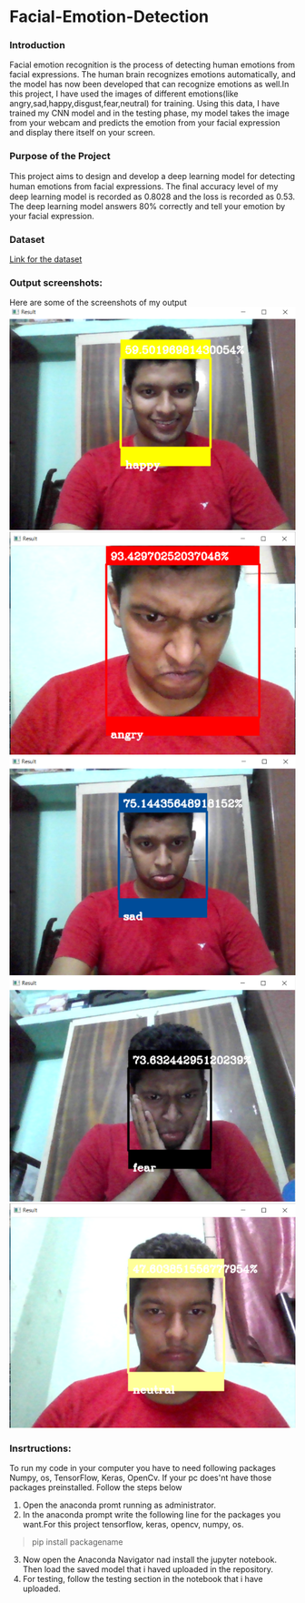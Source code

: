 # Facial-Emotion-Detection
### Introduction
Facial emotion recognition is the process of detecting human emotions from facial expressions. The human brain recognizes emotions automatically, and the model has now been developed that can recognize emotions as well.In this project, I have used the images of different emotions(like angry,sad,happy,disgust,fear,neutral) for training. Using this data, I have trained my CNN model and in the testing phase, my model takes the image from your webcam and predicts the emotion from your facial expression and display there itself on your screen.

### Purpose of the Project
This project aims to design and develop a deep learning model for detecting human emotions from facial expressions.
The ﬁnal accuracy level of my deep learning model is recorded as 0.8028 and the loss is recorded as 0.53.
The deep learning model answers 80% correctly and tell your emotion by your facial expression.

### Dataset
[Link for the dataset](https://www.kaggle.com/msambare/fer2013)

### Output screenshots:
Here are some of the screenshots of my output
![Image of HAPPY emotion](https://github.com/SatwikPasumarthi/Facial-Emotion-Detection/blob/main/happy.PNG)
![Image of ANGRY emotion](https://github.com/SatwikPasumarthi/Facial-Emotion-Detection/blob/main/angry.PNG)
![Image of SAD emotion](https://github.com/SatwikPasumarthi/Facial-Emotion-Detection/blob/main/sad.PNG)
![Image of FEAR emotion](https://github.com/SatwikPasumarthi/Facial-Emotion-Detection/blob/main/fear.PNG)
![Image of NEUTRAL emotion](https://github.com/SatwikPasumarthi/Facial-Emotion-Detection/blob/main/neutral.PNG)

### Insrtructions:
  To run my code in your computer you have to need following packages Numpy, os, TensorFlow, Keras, OpenCv.
  If your pc does'nt have those packages preinstalled. Follow the steps below
  1. Open the anaconda promt running as administrator.
  2. In the anaconda prompt write the following line for the packages you want.For this project tensorflow, keras, opencv, numpy, os. 
   >pip install packagename
   
  3. Now open the Anaconda Navigator nad install the jupyter notebook. Then load the saved model that i haved uploaded in the repository.
  4. For testing, follow  the testing section in the notebook that i have uploaded.
  
